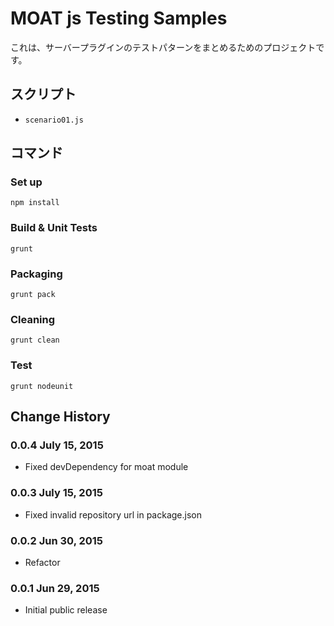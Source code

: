 MOAT js Testing Samples
========

これは、サーバープラグインのテストパターンをまとめるためのプロジェクトです。

## スクリプト

- `scenario01.js`

## コマンド

### Set up

    npm install

### Build & Unit Tests

    grunt

### Packaging

    grunt pack

### Cleaning

    grunt clean

### Test

    grunt nodeunit

## Change History

### 0.0.4 July 15, 2015

- Fixed devDependency for moat module

### 0.0.3 July 15, 2015

- Fixed invalid repository url in package.json

### 0.0.2 Jun 30, 2015

- Refactor

### 0.0.1 Jun 29, 2015

- Initial public release
